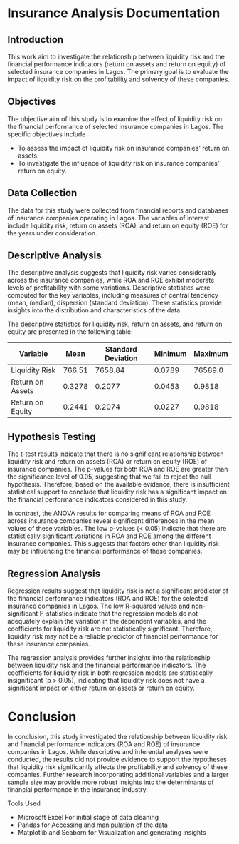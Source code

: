 # Insurance Analysis Documentation


## Introduction

This work aim to investigate the relationship between liquidity risk and the financial performance indicators (return on assets and return on equity) of selected insurance companies in Lagos. The primary goal is to evaluate the impact of liquidity risk on the profitability and solvency of these companies.

## Objectives


The objective aim of this study is to examine the effect of liquidity risk on the financial performance of selected insurance companies in Lagos. The specific objectives include
* To assess the impact of liquidity risk on insurance companies' return on assets.
* To investigate the influence of liquidity risk on insurance companies' return on equity.
  
## Data Collection

The data for this study were collected from financial reports and databases of insurance companies operating in Lagos. The variables of interest include liquidity risk, return on assets (ROA), and return on equity (ROE) for the years under consideration.

## Descriptive Analysis

The descriptive analysis suggests that liquidity risk varies considerably across the insurance companies, while ROA and ROE exhibit moderate levels of profitability with some variations. 
Descriptive statistics were computed for the key variables, including measures of central tendency (mean, median), dispersion (standard deviation). These statistics provide insights into the distribution and characteristics of the data.


The descriptive statistics for liquidity risk, return on assets, and return on equity are presented in the following table:


| Variable           | Mean    | Standard Deviation | Minimum | Maximum | 
|--------------------|---------|--------------------|---------|---------|
| Liquidity Risk     | 766.51  | 7658.84            | 0.0789  | 76589.0 |
| Return on Assets   | 0.3278  | 0.2077             | 0.0453  | 0.9818  |
| Return on Equity   | 0.2441  | 0.2074             | 0.0227  | 0.9818  |


## Hypothesis Testing

The t-test results indicate that there is no significant relationship between liquidity risk and return on assets (ROA) or return on equity (ROE) of insurance companies. The p-values for both ROA and ROE are greater than the significance level of 0.05, suggesting that we fail to reject the null hypothesis. Therefore, based on the available evidence, there is insufficient statistical support to conclude that liquidity risk has a significant impact on the financial performance indicators considered in this study.

In contrast, the ANOVA results for comparing means of ROA and ROE across insurance companies reveal significant differences in the mean values of these variables. The low p-values (< 0.05) indicate that there are statistically significant variations in ROA and ROE among the different insurance companies. This suggests that factors other than liquidity risk may be influencing the financial performance of these companies.

## Regression Analysis

Regression results suggest that liquidity risk is not a significant predictor of the financial performance indicators (ROA and ROE) for the selected insurance companies in Lagos. The low R-squared values and non-significant F-statistics indicate that the regression models do not adequately explain the variation in the dependent variables, and the coefficients for liquidity risk are not statistically significant. Therefore, liquidity risk may not be a reliable predictor of financial performance for these insurance companies.

The regression analysis provides further insights into the relationship between liquidity risk and the financial performance indicators. The coefficients for liquidity risk in both regression models are statistically insignificant (p > 0.05), indicating that liquidity risk does not have a significant impact on either return on assets or return on equity.

# Conclusion

In conclusion, this study investigated the relationship between liquidity risk and financial performance indicators (ROA and ROE) of insurance companies in Lagos. While descriptive and inferential analyses were conducted, the results did not provide evidence to support the hypotheses that liquidity risk significantly affects the profitability and solvency of these companies. Further research incorporating additional variables and a larger sample size may provide more robust insights into the determinants of financial performance in the insurance industry.

Tools Used

* Microsoft Excel For initial stage of data cleaning
* Pandas for Accessing and manipulation of the data
* Matplotlib and Seaborn for Visualization and generating insights
